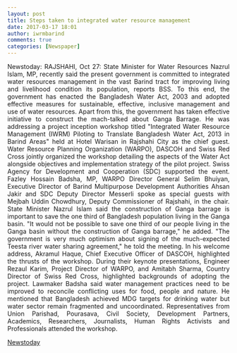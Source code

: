```yaml
---
layout: post
title: Steps taken to integrated water resource management
date: 2017-03-17 18:01
author: iwrmbarind
comments: true
categories: [Newspaper]
---
```

<p style="text-align:justify;">Newstoday: RAJSHAHI, Oct 27: State Minister for Water Resources Nazrul Islam, MP, recently said the present government is committed to integrated water resources management in the vast Barind tract for improving living and livelihood condition its population, reports BSS. To this end, the government has enacted the Bangladesh Water Act, 2003 and adopted effective measures for sustainable, effective, inclusive management and use of water resources. Apart from this, the government has taken effective initiative to construct the mach-talked about Ganga Barrage. He was addressing a project inception workshop titled "Integrated Water Resource Management (IWRM) Piloting to Translate Bangladesh Water Act, 2013 in Barind Areas" held at Hotel Warisan in Rajshahi City as the chief guest. Water Resource Planning Organization (WARPO), DASCOH and Swiss Red Cross jointly organized the workshop detailing the aspects of the Water Act alongside objectives and implementation strategy of the pilot project. Swiss Agency for Development and Cooperation (SDC) supported the event. Fazley Hossain Badsha, MP, WARPO Director General Selim Bhuiyan, Executive Director of Barind Multipurpose Development Authorities Ahsan Jakir and SDC Deputy Director Messerli spoke as special guests with Mejbah Uddin Chowdhury, Deputy Commissioner of Rajshahi, in the chair. State Minister Nazrul Islam said the construction of Ganga barrage is important to save the one third of Bangladesh population living in the Ganga basin. "It would not be possible to save one third of our people living in the Ganga basin without the construction of Ganga barrage," he added. "The government is very much optimism about signing of the much-expected Teesta river water sharing agreement," he told the meeting. In his welcome address, Akramul Haque, Chief Executive Officer of DASCOH, highlighted the thrusts of the workshop. During their keynote presentations, Engineer Rezaul Karim, Project Director of WARPO, and Amitabh Sharma, Country Director of Swiss Red Cross, highlighted backgrounds of adopting the project. Lawmaker Badsha said water management practices need to be improved to reconcile conflicting uses for food, people and nature. He mentioned that Bangladesh achieved MDG targets for drinking water but water sector remain fragmented and uncoordinated. Representatives from Union Parishad, Pourasava, Civil Society, Development Partners, Academics, Researchers, Journalists, Human Rights Activists and Professionals attended the workshop.</p>
<p style="text-align:justify;"><a href="http://www.newstoday.com.bd/index.php?option=details&amp;news_id=2393141&amp;date=2014-10-28" target="_blank">Newstoday</a></p>
